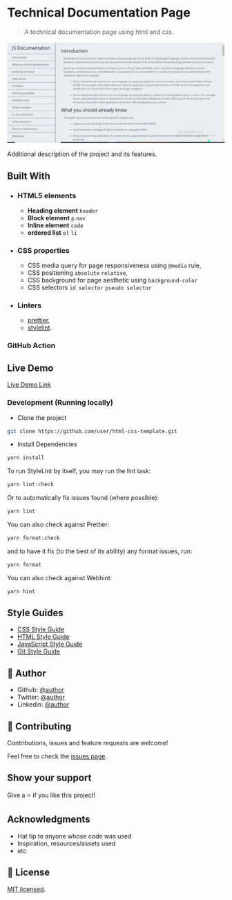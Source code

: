 # Technical Documentation Page

> A technical documentation page using html and css.

![screenshot](./app_screenshot.png)

Additional description of the project and its features.

## Built With

- ### HTML5 elements
  - **Heading element**
    `header`
  - **Block element**
    `p` `nav`
  - **Inline element**
    `code`
  - **ordered list**
    `ol` `li`
- ### CSS properties
  - CSS media query for page responsiveness using `@media` rule,
  - CSS positioning `absolute` `relative`,
  - CSS background for page aesthetic using `background-color`
  - CSS selectors `id selector` `pseudo selector`
- ### Linters
  - [prettier](prettier),
  - [stylelint](stylelint).

### GitHub Action

## Live Demo

[Live Demo Link](https://14-fcc-technical-documentation-page.netlify.app)

### Development (Running locally)

- Clone the project

```bash
git clone https://github.com/user/html-css-template.git

```

- Install Dependencies

```bash
yarn install
```

To run StyleLint by itself, you may run the lint task:

```bash
yarn lint:check
```

Or to automatically fix issues found (where possible):

```bash
yarn lint
```

You can also check against Prettier:

```bash
yarn format:check
```

and to have it fix (to the best of its ability) any format issues, run:

```bash
yarn format
```

You can also check against Webhint:

```bash
yarn hint
```

## Style Guides

- [CSS Style Guide](http://udacity.github.io/frontend-nanodegree-styleguide/css.html)
- [HTML Style Guide](http://udacity.github.io/frontend-nanodegree-styleguide/index.html)
- [JavaScript Style Guide](http://udacity.github.io/frontend-nanodegree-styleguide/javascript.html)
- [Git Style Guide](https://udacity.github.io/git-styleguide/)

## 👤 Author

- Github: [@author](https://github.com/author)
- Twitter: [@author](https://twitter.com/author)
- Linkedin: [@author](https://www.linkedin.com/in/author/)

## 🤝 Contributing

Contributions, issues and feature requests are welcome!

Feel free to check the [issues page](../../issues).

## Show your support

Give a ⭐️ if you like this project!

## Acknowledgments

- Hat tip to anyone whose code was used
- Inspiration, resources/assets used
- etc

## 📝 License

[MIT licensed](./LICENSE).
